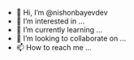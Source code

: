 - 👋 Hi, I’m @nishonbayevdev
- 👀 I’m interested in ...
- 🌱 I’m currently learning ...
- 💞️ I’m looking to collaborate on ...
- 📫 How to reach me ...

<!---
nishonbayevdev/nishonbayevdev is a ✨ special ✨ repository because its `README.md` (this file) appears on your GitHub profile.
You can click the Preview link to take a look at your changes.
--->
